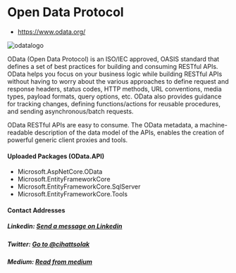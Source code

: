 # Open Data Protocol 
- https://www.odata.org/

![odatalogo](https://user-images.githubusercontent.com/54249736/107324045-61aa2780-6ab8-11eb-98c4-4a00b09f820d.png)


OData (Open Data Protocol) is an ISO/IEC approved, OASIS standard that defines a set of best practices for building and consuming RESTful APIs. OData helps you focus on your business logic while building RESTful APIs without having to worry about the various approaches to define request and response headers, status codes, HTTP methods, URL conventions, media types, payload formats, query options, etc. OData also provides guidance for tracking changes, defining functions/actions for reusable procedures, and sending asynchronous/batch requests.

OData RESTful APIs are easy to consume. The OData metadata, a machine-readable description of the data model of the APIs, enables the creation of powerful generic client proxies and tools.

#### Uploaded Packages (OData.API)
 * Microsoft.AspNetCore.OData
 * Microsoft.EntityFrameworkCore
 * Microsoft.EntityFrameworkCore.SqlServer
 * Microsoft.EntityFrameworkCore.Tools


#### Contact Addresses
##### Linkedin: [Send a message on Linkedin](https://www.linkedin.com/in/cihatsolak/)
##### Twitter: [Go to @cihattsolak](https://twitter.com/cihattsolak)
##### Medium: [Read from medium](https://cihatsolak.medium.com/)
